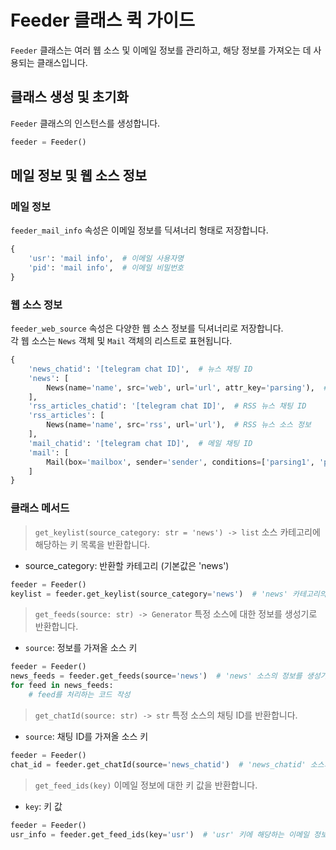 # Feeder 클래스 퀵 가이드
`Feeder` 클래스는 여러 웹 소스 및 이메일 정보를 관리하고, 해당 정보를 가져오는 데 사용되는 클래스입니다.

## 클래스 생성 및 초기화

`Feeder` 클래스의 인스턴스를 생성합니다.
```python
feeder = Feeder()
```

## 메일 정보 및 웹 소스 정보

### 메일 정보
`feeder_mail_info` 속성은 이메일 정보를 딕셔너리 형태로 저장합니다.

```python
{
    'usr': 'mail info',  # 이메일 사용자명
    'pid': 'mail info',  # 이메일 비밀번호
}
```
### 웹 소스 정보
`feeder_web_source` 속성은 다양한 웹 소스 정보를 딕셔너리로 저장합니다. <br>
각 웹 소스는 `News` 객체 및 `Mail` 객체의 리스트로 표현됩니다.

```python
{
    'news_chatid': '[telegram chat ID]',  # 뉴스 채팅 ID
    'news': [
        News(name='name', src='web', url='url', attr_key='parsing'),  # 웹 소스 정보
    ],
    'rss_articles_chatid': '[telegram chat ID]',  # RSS 뉴스 채팅 ID
    'rss_articles': [
        News(name='name', src='rss', url='url'),  # RSS 뉴스 소스 정보
    ],
    'mail_chatid': '[telegram chat ID]',  # 메일 채팅 ID
    'mail': [
        Mail(box='mailbox', sender='sender', conditions=['parsing1', 'parsing2']),  # 이메일 정보
    ]
}
```

### 클래스 메서드

> `get_keylist(source_category: str = 'news') -> list`
소스 카테고리에 해당하는 키 목록을 반환합니다.
- source_category: 반환할 카테고리 (기본값은 'news')
```python
feeder = Feeder()
keylist = feeder.get_keylist(source_category='news')  # 'news' 카테고리의 소스 키 목록을 반환합니다.
```
> `get_feeds(source: str) -> Generator`
특정 소스에 대한 정보를 생성기로 반환합니다.
- `source`: 정보를 가져올 소스 키
```python
feeder = Feeder()
news_feeds = feeder.get_feeds(source='news')  # 'news' 소스의 정보를 생성기로 반환합니다.
for feed in news_feeds:
    # feed를 처리하는 코드 작성
```

> `get_chatId(source: str) -> str`
특정 소스의 채팅 ID를 반환합니다.
- `source`: 채팅 ID를 가져올 소스 키
```python
feeder = Feeder()
chat_id = feeder.get_chatId(source='news_chatid')  # 'news_chatid' 소스의 채팅 ID를 반환합니다.
```

> `get_feed_ids(key)`
이메일 정보에 대한 키 값을 반환합니다.
- `key`: 키 값
``` python
feeder = Feeder()
usr_info = feeder.get_feed_ids(key='usr')  # 'usr' 키에 해당하는 이메일 정보를 반환합니다.
```
